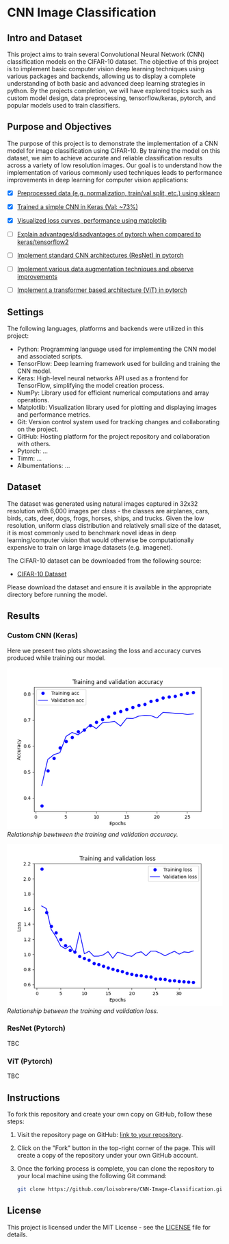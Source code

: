 # CNN Image Classification

## Intro and Dataset

This project aims to train several Convolutional Neural Network (CNN) classification models on the CIFAR-10 dataset. The objective of this project is to implement basic computer vision deep learning techniques using various packages and backends, allowing us to display a complete understanding of both basic and advanced deep learning strategies in python. By the projects completion, we will have explored topics such as custom model design, data preprocessing, tensorflow/keras, pytorch, and popular models used to train classifiers.

## Purpose and Objectives

The purpose of this project is to demonstrate the implementation of a CNN model for image classification using CIFAR-10. By training the model on this dataset, we aim to achieve accurate and reliable classification results across a variety of low resolution images. Our goal is to understand how the implementation of various commonly used techniques leads to performance improvements in deep learning for computer vision applications:

- [x] [Preprocessed data (e.g. normalization, train/val split, etc.) using sklearn](utils/data.py)
- [x] [Trained a simple CNN in Keras (Val: ~73%)](https://github.com/loisobrero/CNN-Image-Classification/utils/train.py)
- [x] [Visualized loss curves, performance using matplotlib](https://github.com/loisobrero/CNN-Image-Classification/utils/visualization.py)
- [ ] [Explain advantages/disadvantages of pytorch when compared to keras/tensorflow2](https://github.com/loisobrero/CNN-Image-Classification/README.md)
- [ ] [Implement standard CNN architectures (ResNet) in pytorch](https://github.com/loisobrero/CNN-Image-Classification/utils)
- [ ] [Implement various data augmentation techniques and observe improvements](https://github.com/loisobrero/CNN-Image-Classification/utils)
- [ ] [Implement a transformer based architecture (ViT) in pytorch](https://github.com/loisobrero/CNN-Image-Classification/utils)


## Settings

The following languages, platforms and backends were utilized in this project:

- Python: Programming language used for implementing the CNN model and associated scripts.
- TensorFlow: Deep learning framework used for building and training the CNN model.
- Keras: High-level neural networks API used as a frontend for TensorFlow, simplifying the model creation process.
- NumPy: Library used for efficient numerical computations and array operations.
- Matplotlib: Visualization library used for plotting and displaying images and performance metrics.
- Git: Version control system used for tracking changes and collaborating on the project.
- GitHub: Hosting platform for the project repository and collaboration with others.
- Pytorch: ...
- Timm: ...
- Albumentations: ...

## Dataset

The dataset was generated using natural images captured in 32x32 resolution with 6,000 images per class - the classes are airplanes, cars, birds, cats, deer, dogs, frogs, horses, ships, and trucks. Given the low resolution, uniform class distribution and relatively small size of the dataset, it is most commonly used to benchmark novel ideas in deep learning/computer vision that would otherwise be computationally expensive to train on large image datasets (e.g. imagenet).

The CIFAR-10 dataset can be downloaded from the following source:

- [CIFAR-10 Dataset](https://www.cs.toronto.edu/~kriz/cifar.html)

Please download the dataset and ensure it is available in the appropriate directory before running the model.

## Results

### Custom CNN (Keras)

Here we present two plots showcasing the loss and accuracy curves produced while training our model.

![Accuracy Plot](screenshots/accuracy_plot.png)
*Relationship bewtween the training and validation accuracy.*

![History Plot](screenshots/history.png)
*Relationship between the training and validation loss.*

### ResNet (Pytorch)

TBC

### ViT (Pytorch)

TBC

## Instructions

To fork this repository and create your own copy on GitHub, follow these steps:

1. Visit the repository page on GitHub: [link to your repository](https://github.com/loisobrero/CNN-Image-Classification.git).

2. Click on the "Fork" button in the top-right corner of the page. This will create a copy of the repository under your own GitHub account.

3. Once the forking process is complete, you can clone the repository to your local machine using the following Git command:

   ```bash
   git clone https://github.com/loisobrero/CNN-Image-Classification.git


## License

This project is licensed under the MIT License - see the [LICENSE](LICENSE) file for details.
